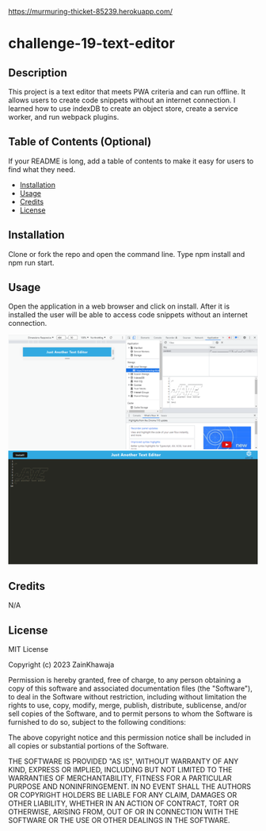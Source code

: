 https://murmuring-thicket-85239.herokuapp.com/
# challenge-19-text-editor

## Description

This project is a text editor that meets PWA criteria and can run offline. It allows users to create code snippets without an internet connection. I learned how to use indexDB to create an object store, create a service worker, and run webpack plugins. 

## Table of Contents (Optional)

If your README is long, add a table of contents to make it easy for users to find what they need.

- [Installation](#installation)
- [Usage](#usage)
- [Credits](#credits)
- [License](#license)

## Installation

Clone or fork the repo and open the command line.  Type npm install and npm run start.

## Usage

Open the application in a web browser and click on install. After it is installed the user will be able to access code snippets without an internet connection.

![alt text](client/src/images/photo.png)
![alt text](client/src/images/photo2.png)


## Credits
N/A

## License
MIT License

Copyright (c) 2023 ZainKhawaja

Permission is hereby granted, free of charge, to any person obtaining a copy of this software and associated documentation files (the "Software"), to deal in the Software without restriction, including without limitation the rights to use, copy, modify, merge, publish, distribute, sublicense, and/or sell copies of the Software, and to permit persons to whom the Software is furnished to do so, subject to the following conditions:

The above copyright notice and this permission notice shall be included in all copies or substantial portions of the Software.

THE SOFTWARE IS PROVIDED "AS IS", WITHOUT WARRANTY OF ANY KIND, EXPRESS OR IMPLIED, INCLUDING BUT NOT LIMITED TO THE WARRANTIES OF MERCHANTABILITY, FITNESS FOR A PARTICULAR PURPOSE AND NONINFRINGEMENT. IN NO EVENT SHALL THE AUTHORS OR COPYRIGHT HOLDERS BE LIABLE FOR ANY CLAIM, DAMAGES OR OTHER LIABILITY, WHETHER IN AN ACTION OF CONTRACT, TORT OR OTHERWISE, ARISING FROM, OUT OF OR IN CONNECTION WITH THE SOFTWARE OR THE USE OR OTHER DEALINGS IN THE SOFTWARE.